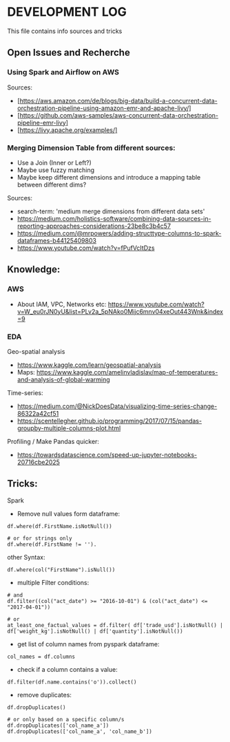 # DEVELOPMENT LOG

This file contains info sources and tricks

## Open Issues and Recherche

### Using Spark and Airflow on AWS

Sources:
* [https://aws.amazon.com/de/blogs/big-data/build-a-concurrent-data-orchestration-pipeline-using-amazon-emr-and-apache-livy/]
* [https://github.com/aws-samples/aws-concurrent-data-orchestration-pipeline-emr-livy]
* [https://livy.apache.org/examples/]


### Merging Dimension Table from different sources:
* Use a Join (Inner or Left?)
* Maybe use fuzzy matching
* Maybe keep different dimensions and introduce a mapping table between different dims?

Sources:
* search-term: 'medium merge dimensions from different data sets'
* https://medium.com/holistics-software/combining-data-sources-in-reporting-approaches-considerations-23be8c3b4c57
* https://medium.com/@mrpowers/adding-structtype-columns-to-spark-dataframes-b44125409803
* https://www.youtube.com/watch?v=fPufVcItDzs

## Knowledge:

### AWS
* About IAM, VPC, Networks etc: https://www.youtube.com/watch?v=W_eu0rJN0yU&list=PLv2a_5pNAko0Mijc6mnv04xeOut443Wnk&index=9


### EDA
Geo-spatial analysis
* https://www.kaggle.com/learn/geospatial-analysis
* Maps: https://www.kaggle.com/amelinvladislav/map-of-temperatures-and-analysis-of-global-warming

Time-series:
* https://medium.com/@NickDoesData/visualizing-time-series-change-86322a42cf51
* https://scentellegher.github.io/programming/2017/07/15/pandas-groupby-multiple-columns-plot.html

Profiling / Make Pandas quicker:
* https://towardsdatascience.com/speed-up-jupyter-notebooks-20716cbe2025


## Tricks:

Spark
* Remove null values form dataframe:
```
df.where(df.FirstName.isNotNull())

# or for strings only  
df.where(df.FirstName != '').
``` 

other Syntax:
```
df.where(col("FirstName").isNull())
```

* multiple Filter conditions:
```
# and
df.filter((col("act_date") >= "2016-10-01") & (col("act_date") <= "2017-04-01"))

# or
at_least_one_factual_values = df.filter( df['trade_usd'].isNotNull() | df['weight_kg'].isNotNull() | df['quantity'].isNotNull())
```

* get list of column names from pyspark dataframe:
```
col_names = df.columns
```

*  check if a column contains a value:
```
df.filter(df.name.contains('o')).collect()
```

* remove duplicates:
```
df.dropDuplicates()

# or only based on a specific column/s
df.dropDuplicates(['col_name_a'])
df.dropDuplicates(['col_name_a', 'col_name_b'])
```